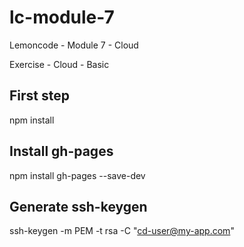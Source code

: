 # lc-module-7

Lemoncode - Module 7 - Cloud

Exercise - Cloud - Basic

## First step
npm install

## Install gh-pages
npm install gh-pages --save-dev

## Generate ssh-keygen
ssh-keygen -m PEM -t rsa -C "cd-user@my-app.com"
